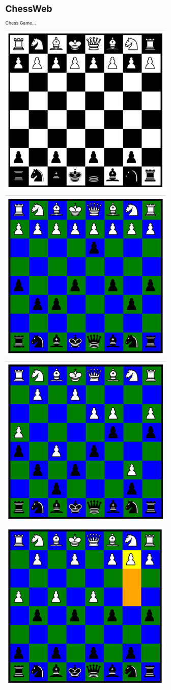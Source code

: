 # ChessWeb

Chess Game...

![ScreenShot](screenshot1.png)

![ScreenShot](screenshot2.png)

![ScreenShot](screenshot3.png)

![ScreenShot](screenshot4.png)


